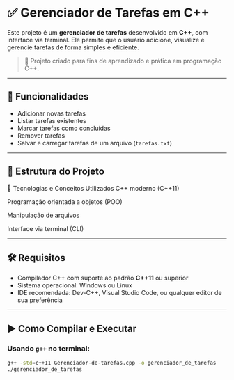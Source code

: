 # ✅ Gerenciador de Tarefas em C++

Este projeto é um **gerenciador de tarefas** desenvolvido em **C++**, com interface via terminal. Ele permite que o usuário adicione, visualize e gerencie tarefas de forma simples e eficiente.

> 📌 Projeto criado para fins de aprendizado e prática em programação C++.

---

## 🔧 Funcionalidades

- Adicionar novas tarefas
- Listar tarefas existentes
- Marcar tarefas como concluídas
- Remover tarefas
- Salvar e carregar tarefas de um arquivo (`tarefas.txt`)

---

## 📁 Estrutura do Projeto

📌 Tecnologias e Conceitos Utilizados
C++ moderno (C++11)

Programação orientada a objetos (POO)

Manipulação de arquivos

Interface via terminal (CLI)

---

## 🛠️ Requisitos

- Compilador C++ com suporte ao padrão **C++11** ou superior
- Sistema operacional: Windows ou Linux
- IDE recomendada: Dev-C++, Visual Studio Code, ou qualquer editor de sua preferência

---

## ▶️ Como Compilar e Executar

### Usando `g++` no terminal:

```bash
g++ -std=c++11 Gerenciador-de-tarefas.cpp -o gerenciador_de_tarefas
./gerenciador_de_tarefas
